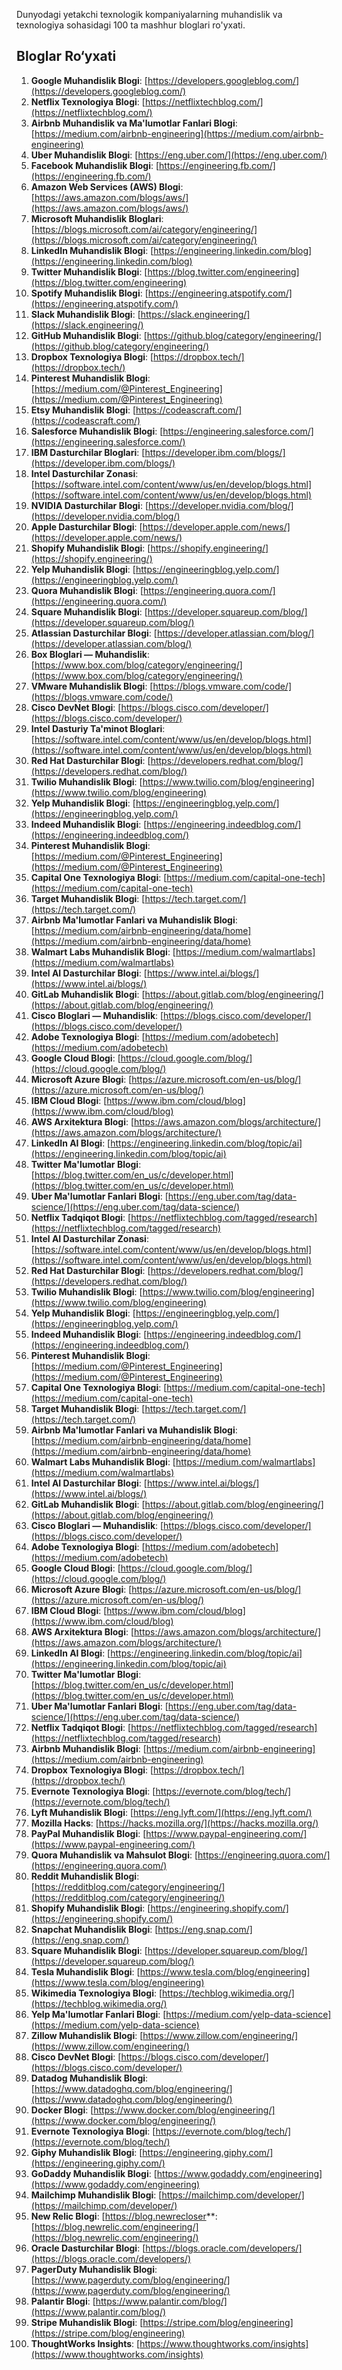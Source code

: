 

Dunyodagi yetakchi texnologik kompaniyalarning muhandislik va texnologiya sohasidagi 100 ta mashhur bloglari ro'yxati.

## Bloglar Ro‘yxati

1. **Google Muhandislik Blogi**: [https://developers.googleblog.com/](https://developers.googleblog.com/)
2. **Netflix Texnologiya Blogi**: [https://netflixtechblog.com/](https://netflixtechblog.com/)
3. **Airbnb Muhandislik va Ma'lumotlar Fanlari Blogi**: [https://medium.com/airbnb-engineering](https://medium.com/airbnb-engineering)
4. **Uber Muhandislik Blogi**: [https://eng.uber.com/](https://eng.uber.com/)
5. **Facebook Muhandislik Blogi**: [https://engineering.fb.com/](https://engineering.fb.com/)
6. **Amazon Web Services (AWS) Blogi**: [https://aws.amazon.com/blogs/aws/](https://aws.amazon.com/blogs/aws/)
7. **Microsoft Muhandislik Bloglari**: [https://blogs.microsoft.com/ai/category/engineering/](https://blogs.microsoft.com/ai/category/engineering/)
8. **LinkedIn Muhandislik Blogi**: [https://engineering.linkedin.com/blog](https://engineering.linkedin.com/blog)
9. **Twitter Muhandislik Blogi**: [https://blog.twitter.com/engineering](https://blog.twitter.com/engineering)
10. **Spotify Muhandislik Blogi**: [https://engineering.atspotify.com/](https://engineering.atspotify.com/)
11. **Slack Muhandislik Blogi**: [https://slack.engineering/](https://slack.engineering/)
12. **GitHub Muhandislik Blogi**: [https://github.blog/category/engineering/](https://github.blog/category/engineering/)
13. **Dropbox Texnologiya Blogi**: [https://dropbox.tech/](https://dropbox.tech/)
14. **Pinterest Muhandislik Blogi**: [https://medium.com/@Pinterest_Engineering](https://medium.com/@Pinterest_Engineering)
15. **Etsy Muhandislik Blogi**: [https://codeascraft.com/](https://codeascraft.com/)
16. **Salesforce Muhandislik Blogi**: [https://engineering.salesforce.com/](https://engineering.salesforce.com/)
17. **IBM Dasturchilar Bloglari**: [https://developer.ibm.com/blogs/](https://developer.ibm.com/blogs/)
18. **Intel Dasturchilar Zonasi**: [https://software.intel.com/content/www/us/en/develop/blogs.html](https://software.intel.com/content/www/us/en/develop/blogs.html)
19. **NVIDIA Dasturchilar Blogi**: [https://developer.nvidia.com/blog/](https://developer.nvidia.com/blog/)
20. **Apple Dasturchilar Blogi**: [https://developer.apple.com/news/](https://developer.apple.com/news/)
21. **Shopify Muhandislik Blogi**: [https://shopify.engineering/](https://shopify.engineering/)
22. **Yelp Muhandislik Blogi**: [https://engineeringblog.yelp.com/](https://engineeringblog.yelp.com/)
23. **Quora Muhandislik Blogi**: [https://engineering.quora.com/](https://engineering.quora.com/)
24. **Square Muhandislik Blogi**: [https://developer.squareup.com/blog/](https://developer.squareup.com/blog/)
25. **Atlassian Dasturchilar Blogi**: [https://developer.atlassian.com/blog/](https://developer.atlassian.com/blog/)
26. **Box Bloglari — Muhandislik**: [https://www.box.com/blog/category/engineering/](https://www.box.com/blog/category/engineering/)
27. **VMware Muhandislik Blogi**: [https://blogs.vmware.com/code/](https://blogs.vmware.com/code/)
28. **Cisco DevNet Blogi**: [https://blogs.cisco.com/developer/](https://blogs.cisco.com/developer/)
29. **Intel Dasturiy Ta'minot Bloglari**: [https://software.intel.com/content/www/us/en/develop/blogs.html](https://software.intel.com/content/www/us/en/develop/blogs.html)
30. **Red Hat Dasturchilar Blogi**: [https://developers.redhat.com/blog/](https://developers.redhat.com/blog/)
31. **Twilio Muhandislik Blogi**: [https://www.twilio.com/blog/engineering](https://www.twilio.com/blog/engineering)
32. **Yelp Muhandislik Blogi**: [https://engineeringblog.yelp.com/](https://engineeringblog.yelp.com/)
33. **Indeed Muhandislik Blogi**: [https://engineering.indeedblog.com/](https://engineering.indeedblog.com/)
34. **Pinterest Muhandislik Blogi**: [https://medium.com/@Pinterest_Engineering](https://medium.com/@Pinterest_Engineering)
35. **Capital One Texnologiya Blogi**: [https://medium.com/capital-one-tech](https://medium.com/capital-one-tech)
36. **Target Muhandislik Blogi**: [https://tech.target.com/](https://tech.target.com/)
37. **Airbnb Ma'lumotlar Fanlari va Muhandislik Blogi**: [https://medium.com/airbnb-engineering/data/home](https://medium.com/airbnb-engineering/data/home)
38. **Walmart Labs Muhandislik Blogi**: [https://medium.com/walmartlabs](https://medium.com/walmartlabs)
39. **Intel AI Dasturchilar Blogi**: [https://www.intel.ai/blogs/](https://www.intel.ai/blogs/)
40. **GitLab Muhandislik Blogi**: [https://about.gitlab.com/blog/engineering/](https://about.gitlab.com/blog/engineering/)
41. **Cisco Bloglari — Muhandislik**: [https://blogs.cisco.com/developer/](https://blogs.cisco.com/developer/)
42. **Adobe Texnologiya Blogi**: [https://medium.com/adobetech](https://medium.com/adobetech)
43. **Google Cloud Blogi**: [https://cloud.google.com/blog/](https://cloud.google.com/blog/)
44. **Microsoft Azure Blogi**: [https://azure.microsoft.com/en-us/blog/](https://azure.microsoft.com/en-us/blog/)
45. **IBM Cloud Blogi**: [https://www.ibm.com/cloud/blog](https://www.ibm.com/cloud/blog)
46. **AWS Arxitektura Blogi**: [https://aws.amazon.com/blogs/architecture/](https://aws.amazon.com/blogs/architecture/)
47. **LinkedIn AI Blogi**: [https://engineering.linkedin.com/blog/topic/ai](https://engineering.linkedin.com/blog/topic/ai)
48. **Twitter Ma'lumotlar Blogi**: [https://blog.twitter.com/en_us/c/developer.html](https://blog.twitter.com/en_us/c/developer.html)
49. **Uber Ma'lumotlar Fanlari Blogi**: [https://eng.uber.com/tag/data-science/](https://eng.uber.com/tag/data-science/)
50. **Netflix Tadqiqot Blogi**: [https://netflixtechblog.com/tagged/research](https://netflixtechblog.com/tagged/research)
51. **Intel AI Dasturchilar Zonasi**: [https://software.intel.com/content/www/us/en/develop/blogs.html](https://software.intel.com/content/www/us/en/develop/blogs.html)
52. **Red Hat Dasturchilar Blogi**: [https://developers.redhat.com/blog/](https://developers.redhat.com/blog/)
53. **Twilio Muhandislik Blogi**: [https://www.twilio.com/blog/engineering](https://www.twilio.com/blog/engineering)
54. **Yelp Muhandislik Blogi**: [https://engineeringblog.yelp.com/](https://engineeringblog.yelp.com/)
55. **Indeed Muhandislik Blogi**: [https://engineering.indeedblog.com/](https://engineering.indeedblog.com/)
56. **Pinterest Muhandislik Blogi**: [https://medium.com/@Pinterest_Engineering](https://medium.com/@Pinterest_Engineering)
57. **Capital One Texnologiya Blogi**: [https://medium.com/capital-one-tech](https://medium.com/capital-one-tech)
58. **Target Muhandislik Blogi**: [https://tech.target.com/](https://tech.target.com/)
59. **Airbnb Ma'lumotlar Fanlari va Muhandislik Blogi**: [https://medium.com/airbnb-engineering/data/home](https://medium.com/airbnb-engineering/data/home)
60. **Walmart Labs Muhandislik Blogi**: [https://medium.com/walmartlabs](https://medium.com/walmartlabs)
61. **Intel AI Dasturchilar Blogi**: [https://www.intel.ai/blogs/](https://www.intel.ai/blogs/)
62. **GitLab Muhandislik Blogi**: [https://about.gitlab.com/blog/engineering/](https://about.gitlab.com/blog/engineering/)
63. **Cisco Bloglari — Muhandislik**: [https://blogs.cisco.com/developer/](https://blogs.cisco.com/developer/)
64. **Adobe Texnologiya Blogi**: [https://medium.com/adobetech](https://medium.com/adobetech)
65. **Google Cloud Blogi**: [https://cloud.google.com/blog/](https://cloud.google.com/blog/)
66. **Microsoft Azure Blogi**: [https://azure.microsoft.com/en-us/blog/](https://azure.microsoft.com/en-us/blog/)
67. **IBM Cloud Blogi**: [https://www.ibm.com/cloud/blog](https://www.ibm.com/cloud/blog)
68. **AWS Arxitektura Blogi**: [https://aws.amazon.com/blogs/architecture/](https://aws.amazon.com/blogs/architecture/)
69. **LinkedIn AI Blogi**: [https://engineering.linkedin.com/blog/topic/ai](https://engineering.linkedin.com/blog/topic/ai)
70. **Twitter Ma'lumotlar Blogi**: [https://blog.twitter.com/en_us/c/developer.html](https://blog.twitter.com/en_us/c/developer.html)
71. **Uber Ma'lumotlar Fanlari Blogi**: [https://eng.uber.com/tag/data-science/](https://eng.uber.com/tag/data-science/)
72. **Netflix Tadqiqot Blogi**: [https://netflixtechblog.com/tagged/research](https://netflixtechblog.com/tagged/research)
73. **Airbnb Muhandislik Blogi**: [https://medium.com/airbnb-engineering](https://medium.com/airbnb-engineering)
74. **Dropbox Texnologiya Blogi**: [https://dropbox.tech/](https://dropbox.tech/)
75. **Evernote Texnologiya Blogi**: [https://evernote.com/blog/tech/](https://evernote.com/blog/tech/)
76. **Lyft Muhandislik Blogi**: [https://eng.lyft.com/](https://eng.lyft.com/)
77. **Mozilla Hacks**: [https://hacks.mozilla.org/](https://hacks.mozilla.org/)
78. **PayPal Muhandislik Blogi**: [https://www.paypal-engineering.com/](https://www.paypal-engineering.com/)
79. **Quora Muhandislik va Mahsulot Blogi**: [https://engineering.quora.com/](https://engineering.quora.com/)
80. **Reddit Muhandislik Blogi**: [https://redditblog.com/category/engineering/](https://redditblog.com/category/engineering/)
81. **Shopify Muhandislik Blogi**: [https://engineering.shopify.com/](https://engineering.shopify.com/)
82. **Snapchat Muhandislik Blogi**: [https://eng.snap.com/](https://eng.snap.com/)
83. **Square Muhandislik Blogi**: [https://developer.squareup.com/blog/](https://developer.squareup.com/blog/)
84. **Tesla Muhandislik Blogi**: [https://www.tesla.com/blog/engineering](https://www.tesla.com/blog/engineering)
85. **Wikimedia Texnologiya Blogi**: [https://techblog.wikimedia.org/](https://techblog.wikimedia.org/)
86. **Yelp Ma'lumotlar Fanlari Blogi**: [https://medium.com/yelp-data-science](https://medium.com/yelp-data-science)
87. **Zillow Muhandislik Blogi**: [https://www.zillow.com/engineering/](https://www.zillow.com/engineering/)
88. **Cisco DevNet Blogi**: [https://blogs.cisco.com/developer/](https://blogs.cisco.com/developer/)
89. **Datadog Muhandislik Blogi**: [https://www.datadoghq.com/blog/engineering/](https://www.datadoghq.com/blog/engineering/)
90. **Docker Blogi**: [https://www.docker.com/blog/engineering/](https://www.docker.com/blog/engineering/)
91. **Evernote Texnologiya Blogi**: [https://evernote.com/blog/tech/](https://evernote.com/blog/tech/)
92. **Giphy Muhandislik Blogi**: [https://engineering.giphy.com/](https://engineering.giphy.com/)
93. **GoDaddy Muhandislik Blogi**: [https://www.godaddy.com/engineering](https://www.godaddy.com/engineering)
94. **Mailchimp Muhandislik Blogi**: [https://mailchimp.com/developer/](https://mailchimp.com/developer/)
95. **New Relic Blogi**: [https://blog.newrecloser**: [https://blog.newrelic.com/engineering/](https://blog.newrelic.com/engineering/)
96. **Oracle Dasturchilar Blogi**: [https://blogs.oracle.com/developers/](https://blogs.oracle.com/developers/)
97. **PagerDuty Muhandislik Blogi**: [https://www.pagerduty.com/blog/engineering/](https://www.pagerduty.com/blog/engineering/)
98. **Palantir Blogi**: [https://www.palantir.com/blog/](https://www.palantir.com/blog/)
99. **Stripe Muhandislik Blogi**: [https://stripe.com/blog/engineering](https://stripe.com/blog/engineering)
100. **ThoughtWorks Insights**: [https://www.thoughtworks.com/insights](https://www.thoughtworks.com/insights)
